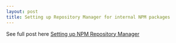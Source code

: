 ```yaml
---
layout: post
title: Setting up Repository Manager for internal NPM packages
---
```


See full post here
[Setting up NPM Repository Manager](https://www.linkedin.com/pulse/setting-up-repository-manager-internal-npm-packages-murtaza-bagwala/)
